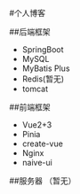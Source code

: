 #个人博客

##后端框架
- SpringBoot
- MySQL
- MyBatis Plus
- Redis(暂无)
- tomcat

##前端框架
- Vue2+3
- Pinia
- create-vue
- Nginx
- naive-ui

##服务器
（暂无）


